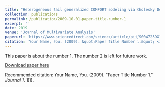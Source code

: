 ```yaml
---
title: "Heterogeneous tail generalized COMFORT modeling via Cholesky Decomposition"
collection: publications
permalink: /publication/2009-10-01-paper-title-number-1
excerpt: ''
date: 2019
venue: 'Journal of Multivariate Analysis'
paperurl: 'https://www.sciencedirect.com/science/article/pii/S0047259X18301799'
citation: 'Your Name, You. (2009). &quot;Paper Title Number 1.&quot; <i>Journal 1</i>. 1(1).'
---
```

This paper is about the number 1. The number 2 is left for future work.

[Download paper here](http://academicpages.github.io/files/paper1.pdf)

Recommended citation: Your Name, You. (2009). "Paper Title Number 1." <i>Journal 1</i>. 1(1).
